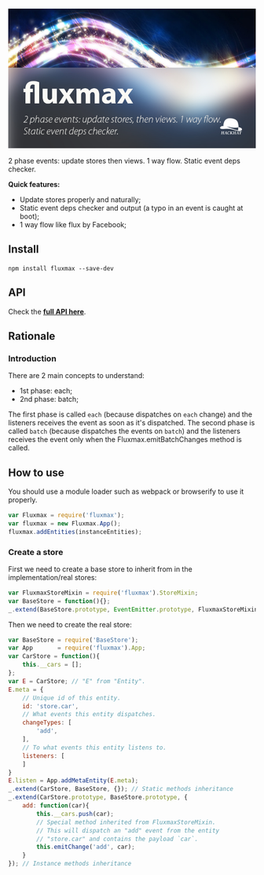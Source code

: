![fluxmax](./docs/repo-header.jpg)

2 phase events: update stores then views. 1 way flow. Static event deps checker.

**Quick features:**

 - Update stores properly and naturally;
 - Static event deps checker and output (a typo in an event is caught at boot);
 - 1 way flow like flux by Facebook;




## Install

    npm install fluxmax --save-dev



## API

Check the **[full API here](https://cdn.rawgit.com/hackhat/fluxmax/v0.0.1/docs/jsduck/index.html)**.



## Rationale


### Introduction

There are 2 main concepts to understand:

 - 1st phase: each;
 - 2nd phase: batch;

 The first phase is called `each` (because dispatches on `each` change) and the listeners receives the event as soon as it's dispatched. The second phase is called `batch` (because dispatches the events on `batch`) and the listeners receives the event only when the Fluxmax.emitBatchChanges method is called.



## How to use

You should use a module loader such as webpack or browserify to use it properly.

```javascript
var Fluxmax = require('fluxmax');
var fluxmax = new Fluxmax.App();
fluxmax.addEntities(instanceEntities);
```


### Create a store

First we need to create a base store to inherit from in the implementation/real stores:

```javascript
var FluxmaxStoreMixin = require('fluxmax').StoreMixin;
var BaseStore = function(){};
_.extend(BaseStore.prototype, EventEmitter.prototype, FluxmaxStoreMixin, {});
```

Then we need to create the real store:

```javascript
var BaseStore = require('BaseStore');
var App       = require('fluxmax').App;
var CarStore = function(){
    this.__cars = [];
};
var E = CarStore; // "E" from "Entity".
E.meta = {
    // Unique id of this entity.
    id: 'store.car',
    // What events this entity dispatches.
    changeTypes: [
        'add',
    ],
    // To what events this entity listens to.
    listeners: [
    ]
}
E.listen = App.addMetaEntity(E.meta);
_.extend(CarStore, BaseStore, {}); // Static methods inheritance
_.extend(CarStore.prototype, BaseStore.prototype, {
    add: function(car){
        this.__cars.push(car);
        // Special method inherited from FluxmaxStoreMixin.
        // This will dispatch an "add" event from the entity
        // "store.car" and contains the payload `car`.
        this.emitChange('add', car);
    }
}); // Instance methods inheritance
```
